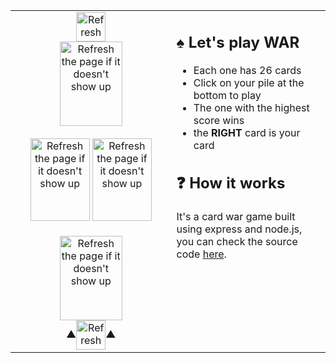 <table align=center>
  <tr>
    <td width="500" valign="top">
      <div align=center><a href="#"><img alt="Refresh the page if it doesn't show up" src="https://war.malki-abdurrahmane.workers.dev/player/2/score" width="47" height="47" align=center /></a></div>
      <div align=center>
        <a href="https://war.malki-abdurrahmane.workers.dev/play">
          <img alt="Refresh the page if it doesn't show up" src="https://war.malki-abdurrahmane.workers.dev/player/2/pile" width="100" height="135" align=center />
        </a>
      </div>
      <br>
      <div align=center>
        <a href="#"><img alt="Refresh the page if it doesn't show up" src="https://war.malki-abdurrahmane.workers.dev/player/2/card" width="95" height="132" /></a>
        <a href="#"><img alt="Refresh the page if it doesn't show up" src="https://war.malki-abdurrahmane.workers.dev/player/1/card" width="95" height="132" /></a>
      </div>
      <br>
      <div align=center>
        <a href="https://war.malki-abdurrahmane.workers.dev/play">
          <img alt="Refresh the page if it doesn't show up" src="https://war.malki-abdurrahmane.workers.dev/player/1/pile" width="100" height="135" align=center />
        </a>
      </div>
      <div align=center>▲<a href="#"><img alt="Refresh the page if it doesn't show up" src="https://war.malki-abdurrahmane.workers.dev/player/1/score" width="47" height="47" align=center /></a>▲</div>
    </td>
    <td width="500" valign="top">
      <h2>♠ Let's play WAR</h2>
      <ul>
        <li>Each one has 26 cards</li>
        <li>Click on your pile at the bottom to play</li>
        <li>The one with the highest score wins</li>
        <li>the <b>RIGHT</b> card is your card</li>
      </ul>
      <h2>❓ How it works</h2>
      <p>It's a card war game built using express and node.js, you can check the source code <a href="https://github.com/malkiii/hono-war-game">here</a>.</p>
    </td>
  </tr>
</table>
